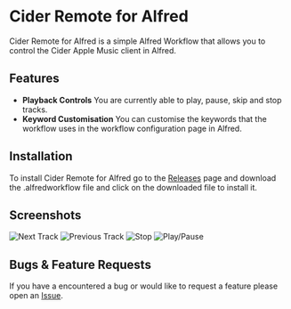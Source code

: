 # Cider Remote for Alfred
Cider Remote for Alfred is a simple Alfred Workflow that allows you to control the Cider Apple Music client in Alfred.
## Features
- **Playback Controls**
You are currently able to play, pause, skip and stop tracks.
- **Keyword Customisation**
You can customise the keywords that the workflow uses in the workflow configuration page in Alfred.
## Installation
To install Cider Remote for Alfred go to the [Releases](https://github.com/TheOctoGirl/cider-remote-for-alfred/releases/tag/latest) page and download the .alfredworkflow file and click on the downloaded file to install it.
## Screenshots
![Next Track](https://user-images.githubusercontent.com/119755793/232650634-5fa819b0-171b-4f1d-b5ee-d2d88682676b.png)
![Previous Track](https://user-images.githubusercontent.com/119755793/232650671-3d9f5fb5-d6c8-4cee-92a5-13ea5222b307.png)
![Stop](https://user-images.githubusercontent.com/119755793/232650155-ddf2c806-f47b-4a39-b340-162c3632fc91.png)
![Play/Pause](https://user-images.githubusercontent.com/119755793/232651172-db78a073-e1da-4449-a988-375491391b9f.png)
## Bugs & Feature Requests
If you have a encountered a bug or would like to request a feature please open an [Issue](https://github.com/TheOctoGirl/cider-remote-for-alfred/issues).
